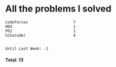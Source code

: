 # All the problems I solved

```
Codeforces                    7
HDU                           1
POJ                           1
hihoCoder                     4


Until Last Week: -1
```
#### Total: 13
